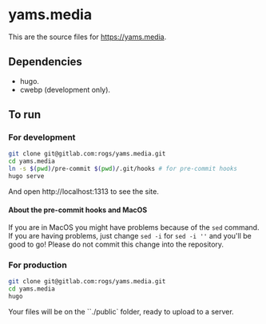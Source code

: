 yams.media
==========

This are the source files for https://yams.media.

## Dependencies

- hugo.
- cwebp (development only).

## To run

### For development

``` sh
git clone git@gitlab.com:rogs/yams.media.git
cd yams.media
ln -s $(pwd)/pre-commit $(pwd)/.git/hooks # for pre-commit hooks
hugo serve
```
And open http://localhost:1313 to see the site.

#### About the pre-commit hooks and MacOS

If you are in MacOS you might have problems because of the `sed` command. If you are having problems, just change `sed -i` for `sed -i ''` and you'll be good to go! Please do not commit this change into the repository.

### For production

``` sh
git clone git@gitlab.com:rogs/yams.media.git
cd yams.media
hugo
```

Your files will be on the ``./public` folder, ready to upload to a server.
